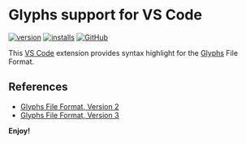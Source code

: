 # Glyphs support for VS Code

[![version](https://img.shields.io/vscode-marketplace/v/xiangdong-zeng.vscode-glyphs.svg)](https://marketplace.visualstudio.com/items?itemName=xiangdong-zeng.vscode-glyphs)
[![installs](https://img.shields.io/vscode-marketplace/d/xiangdong-zeng.vscode-glyphs.svg)](https://marketplace.visualstudio.com/items?itemName=xiangdong-zeng.vscode-glyphs)
[![GitHub](https://img.shields.io/github/license/stone-zeng/vscode-glyphs.svg)](https://github.com/stone-zeng/vscode-glyphs/blob/master/LICENSE)

This [VS Code](https://code.visualstudio.com/) extension provides syntax highlight for the [Glyphs](https://glyphsapp.com/) File Format.

## References

- [Glyphs File Format, Version 2](https://github.com/schriftgestalt/GlyphsSDK/blob/Glyphs3/GlyphsFileFormat/GlyphsFileFormatv2.md)
- [Glyphs File Format, Version 3](https://github.com/schriftgestalt/GlyphsSDK/blob/Glyphs3/GlyphsFileFormat/GlyphsFileFormatv3.md)

**Enjoy!**
